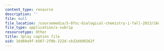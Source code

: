 ```yaml
---
content_type: resource
description: ''
file: null
file_location: /coursemedia/5-07sc-biological-chemistry-i-fall-2013/16d60a9fb5672f0b222dcb32ddd0262f_LCiH8faydGk.srt
file_type: application/x-subrip
resourcetype: Other
title: 3play caption file
uid: 16d60a9f-b567-2f0b-222d-cb32ddd0262f
---
```

